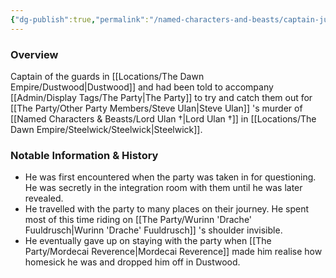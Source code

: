 ```yaml
---
{"dg-publish":true,"permalink":"/named-characters-and-beasts/captain-junior/","tags":["NPC"]}
---
```



### Overview
Captain of the guards in [[Locations/The Dawn Empire/Dustwood\|Dustwood]] and had been told to accompany [[Admin/Display Tags/The Party\|The Party]] to try and catch them out for [[The Party/Other Party Members/Steve Ulan\|Steve Ulan]] 's murder of [[Named Characters & Beasts/Lord Ulan †\|Lord Ulan †]] in [[Locations/The Dawn Empire/Steelwick/Steelwick\|Steelwick]].

### Notable Information & History 
- He was first encountered when the party was taken in for questioning. He was secretly in the integration room with them until he was later revealed.
- He travelled with the party to many places on their journey. He spent most of this time riding on [[The Party/Wurinn 'Drache' Fuuldrusch\|Wurinn 'Drache' Fuuldrusch]] 's shoulder invisible.
- He eventually gave up on staying with the party when [[The Party/Mordecai Reverence\|Mordecai Reverence]] made him realise how homesick he was and dropped him off in Dustwood.